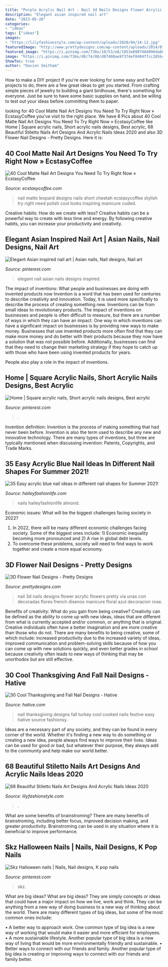 ```yaml
---
title: "Purple Acrylic Nail Art - Nail 3d Nails Designs Flower Acrylic Flowers Pretty Via Unas Con Decoradas Flores French Disenos Manicure Floral Azul Decoracion Rose"
description: "Elegant asian inspired nail art"
date: "2023-05-28"
categories:
- "ideas"
tags: ["ideas"]
images:
- "https://lilyfashionstyle.com/wp-content/uploads/2020/04/14-12.jpg"
featuredImage: "http://www.prettydesigns.com/wp-content/uploads/2014/07/Blue-Nails1.jpg"
featured_image: "https://i.pinimg.com/736x/10/53/e8/1053e8907484096da68aa75ed5efe74e.jpg"
image: "https://i.pinimg.com/736x/d8/74/08/d87408ae9f374ef84047fcc285b4cfa0--is-beautiful-elegant-nails.jpg"
ShowToc: true
author: "Davion Smitham"
---
```



How to make a DIY project
If you're ever looking for some easy and funDIY projects to do, there are a few great ideas to get you started. From crafting simple pieces of jewelry to building a giant birdhouse, there's something for everyone. Just be sure to have some basic supplies on hand, and be willing to test out your ideas before committing them to paper.

	

		
looking for 40 Cool Matte Nail Art Designs You Need To Try Right Now » EcstasyCoffee you've visit to the right place. We have 8 Pics about 40 Cool Matte Nail Art Designs You Need To Try Right Now » EcstasyCoffee like Home | Square acrylic nails, Short acrylic nails designs, Best acrylic, 68 Beautiful Stiletto Nails Art Designs And Acrylic Nails Ideas 2020 and also 3D Flower Nail Designs - Pretty Designs. Here it is:
		
    
## 40 Cool Matte Nail Art Designs You Need To Try Right Now » EcstasyCoffee

<img loading=lazy src="https://i1.wp.com/www.ecstasycoffee.com/wp-content/uploads/2016/09/Matte-Nail-Art-Ideas-@EcstasyCoffee-34.jpg?resize=600%2C600" onerror="this.onerror=null;this.src='https://tse2.mm.bing.net/th?id=OIP.jrKNlgerHDWE3NUsEwGOdAHaHa&amp;pid=15.1';" alt="40 Cool Matte Nail Art Designs You Need To Try Right Now » EcstasyCoffee">

_Source: ecstasycoffee.com_

>nail matte leopard designs nails short cheetah ecstasycoffee stylish try right need polish cool looks inspiring manicure cuded. 

	

Creative habits: How do we create with less?
Creative habits can be a powerful way to create with less time and energy. By following creative habits, you can increase your productivity and creativity.

    
## Elegant Asian Inspired Nail Art | Asian Nails, Nail Designs, Nail Art

<img loading=lazy src="https://i.pinimg.com/736x/d8/74/08/d87408ae9f374ef84047fcc285b4cfa0--is-beautiful-elegant-nails.jpg" onerror="this.onerror=null;this.src='https://tse4.mm.bing.net/th?id=OIP.foLGec6m4TC5yb_rneLcFAHaKQ&amp;pid=15.1';" alt="Elegant Asian inspired nail art | Asian nails, Nail designs, Nail art">

_Source: pinterest.com_

>elegant nail asian nails designs inspired. 

	

The impact of inventions: What people and businesses are doing with invented products now
Invention is a word that has been used for centuries to describe creativity and innovation. Today, it is used more specifically to describe the process of creating something new. Inventions can be from small ideas to revolutionary products. The impact of inventions on businesses and people is often difficult to measure, but there are a number of ways in which they can have an impact. 
One way in which inventions can have a significant impact on businesses is by providing new ways to make money. Businesses that use invented products more often find that they can make more money and do better with their products because they now have a solution that was not possible before. Additionally, businesses can find that they need to change their marketing strategy if they hope to catch up with those who have been using invented products for years. 

People also play a role in the impact of inventions.

    
## Home | Square Acrylic Nails, Short Acrylic Nails Designs, Best Acrylic

<img loading=lazy src="https://i.pinimg.com/736x/40/c6/34/40c634c52f5c612883edba1a4ab9f8a6.jpg" onerror="this.onerror=null;this.src='https://tse2.mm.bing.net/th?id=OIP.ypyfC3rmc2a3dauJeHxsrAHaLg&amp;pid=15.1';" alt="Home | Square acrylic nails, Short acrylic nails designs, Best acrylic">

_Source: pinterest.com_

>. 

	

Invention definition:
Invention is the process of making something that had never been before. Invention is also the term used to describe any new and innovative technology. There are many types of inventions, but three are typically mentioned when discussing invention: Patents, Copyrights, and Trade Marks.

    
## 35 Easy Acrylic Blue Nail Ideas In Different Nail Shapes For Summer 2021!

<img loading=lazy src="https://haileyfashionlife.com/wp-content/uploads/2021/04/30-5-683x1024.jpg" onerror="this.onerror=null;this.src='https://tse1.mm.bing.net/th?id=OIP.iUxT2lcxz1Bapu7-l2PNEwHaLG&amp;pid=15.1';" alt="35 Easy acrylic blue nail ideas in different nail shapes for Summer 2021!">

_Source: haileyfashionlife.com_

>nails haileyfashionlife almond. 

	

Economic issues: What will be the biggest challenges facing society in 2022?
1. In 2022, there will be many different economic challenges facing society. Some of the biggest ones include: 1) Economic inequality becoming more pronounced and 2) A rise in global debt levels.
2. To overcome these problems, society will need to find ways to work together and create a more equal economy.

    
## 3D Flower Nail Designs - Pretty Designs

<img loading=lazy src="http://www.prettydesigns.com/wp-content/uploads/2014/07/Blue-Nails1.jpg" onerror="this.onerror=null;this.src='https://tse1.mm.bing.net/th?id=OIP.eZvL7tmTXA7OdjUkIRRcqAHaJ4&amp;pid=15.1';" alt="3D Flower Nail Designs - Pretty Designs">

_Source: prettydesigns.com_

>nail 3d nails designs flower acrylic flowers pretty via unas con decoradas flores french disenos manicure floral azul decoracion rose. 

	

Benefits of creativity: What do you gain from being creative?
Creativity can be defined as the ability to come up with new ideas, ideas that are different from what is currently accepted and/or common, or anything that is original. Creative individuals often have a better imagination and are more creative than those who do not. There are many benefits to being creative, some of which include: increased productivity due to the increased variety of ideas, improved communication and problem-solving skills because of how you can come up with new solutions quickly, and even better grades in school because creativity often leads to new ways of thinking that may be unorthodox but are still effective.

    
## 30 Cool Thanksgiving And Fall Nail Designs - Hative

<img loading=lazy src="https://hative.com/wp-content/uploads/2014/11/thanksgiving-nail-designs/9-thanksgiving-and-fall-nail-designs.jpg" onerror="this.onerror=null;this.src='https://tse1.mm.bing.net/th?id=OIP.AKcxtM1HdSYUgljNnhOItgHaFp&amp;pid=15.1';" alt="30 Cool Thanksgiving and Fall Nail Designs - Hative">

_Source: hative.com_

>nail thanksgiving designs fall turkey cool cooked nails festive easy hative source fashionsy. 

	

Ideas are a necessary part of any society, and they can be found in every corner of the world. Whether it's finding a new way to do something or creating a new idea, people always find ways to improve their lives. Ideas can be used for good or bad, but whatever their purpose, they always add to the community and help make our world better.

    
## 68 Beautiful Stiletto Nails Art Designs And Acrylic Nails Ideas 2020

<img loading=lazy src="https://lilyfashionstyle.com/wp-content/uploads/2020/04/14-12.jpg" onerror="this.onerror=null;this.src='https://tse2.mm.bing.net/th?id=OIP.FpZfkNGoXQzcICwzTQeqWwHaKF&amp;pid=15.1';" alt="68 Beautiful Stiletto Nails Art Designs And Acrylic Nails Ideas 2020">

_Source: lilyfashionstyle.com_

>. 

	

What are some benefits of brainstroming?
There are many benefits of brainstroming, including better focus, improved decision making, and greater productivity. Brainstroming can be used in any situation where it is beneficial to improve performance.

    
## Skz Halloween Nails | Nails, Nail Designs, K Pop Nails

<img loading=lazy src="https://i.pinimg.com/736x/10/53/e8/1053e8907484096da68aa75ed5efe74e.jpg" onerror="this.onerror=null;this.src='https://tse3.mm.bing.net/th?id=OIP.-qrr2SJJ6mATjx1exTUjxwHaJ3&amp;pid=15.1';" alt="Skz Halloween nails | Nails, Nail designs, K pop nails">

_Source: pinterest.com_

>skz. 

	

What are big ideas?
What are big ideas? They are simply concepts or ideas that could have a major impact on how we live, work and think. They can be anything from a new way of doing business to a new way of thinking about the world.
There are many different types of big ideas, but some of the most common ones include: 

• A better way to approach work. One common type of big idea is a new way of working that would make it easier and more efficient for employees. 
• A more sustainable lifestyle. Another popular type of big idea is a new way of living that would be more environmentally friendly and sustainable. 
• Better ways to connect with our friends and family. Another popular type of big idea is creating or improving ways to connect with our friends and family better.

